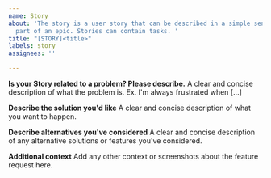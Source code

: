 ```yaml
---
name: Story
about: 'The story is a user story that can be described in a simple sentence and is
  part of an epic. Stories can contain tasks. '
title: "[STORY]<title>"
labels: story
assignees: ''

---
```


**Is your Story related to a problem? Please describe.**
A clear and concise description of what the problem is. Ex. I'm always frustrated when [...]

**Describe the solution you'd like**
A clear and concise description of what you want to happen.

**Describe alternatives you've considered**
A clear and concise description of any alternative solutions or features you've considered.

**Additional context**
Add any other context or screenshots about the feature request here.
